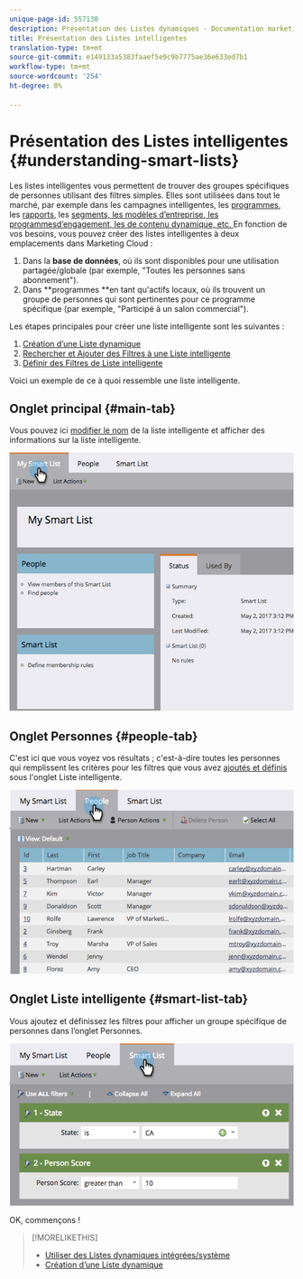 ```yaml
---
unique-page-id: 557130
description: Présentation des Listes dynamiques - Documentation marketing - Documentation du produit
title: Présentation des Listes intelligentes
translation-type: tm+mt
source-git-commit: e149133a5383faaef5e9c9b7775ae36e633ed7b1
workflow-type: tm+mt
source-wordcount: '254'
ht-degree: 0%

---
```



# Présentation des Listes intelligentes {#understanding-smart-lists}

Les listes intelligentes vous permettent de trouver des groupes spécifiques de personnes utilisant des filtres simples. Elles sont utilisées dans tout le marché, par exemple dans les campagnes [](http://docs.marketo.com/display/docs/smart+campaigns)intelligentes, les [programmes](http://docs.marketo.com/display/docs/programs), les [rapports](http://docs.marketo.com/display/docs/basic+reporting), les [segments, les modèles d’entreprise, les programmesd’engagement, les  de contenu dynamique, etc. ](http://docs.marketo.com/display/docs/segmentation+and+snippets)[](http://docs.marketo.com/display/docs/revenue+cycle+models)[](http://docs.marketo.com/display/docs/drip+nurturing)[](http://docs.marketo.com/display/docs/segmentation+and+snippets) En fonction de vos besoins, vous pouvez créer des listes intelligentes à deux emplacements dans Marketing Cloud :

1. Dans la **base de données**, où ils sont disponibles pour une utilisation partagée/globale (par exemple, &quot;Toutes les personnes sans abonnement&quot;).
1. Dans **programmes **en tant qu&#39;actifs locaux, où ils trouvent un groupe de personnes qui sont pertinentes pour ce programme spécifique (par exemple, &quot;Participé à un salon commercial&quot;).

Les étapes principales pour créer une liste intelligente sont les suivantes :

1. [Création d’une Liste dynamique](creating-a-smart-list/create-a-smart-list.md)
1. [Rechercher et Ajouter des Filtres à une Liste intelligente](creating-a-smart-list/find-and-add-filters-to-a-smart-list.md)
1. [Définir des Filtres de Liste intelligente](creating-a-smart-list/define-smart-list-filters.md)

Voici un exemple de ce à quoi ressemble une liste intelligente.

## Onglet principal {#main-tab}

Vous pouvez ici [modifier le nom](../../../product-docs/core-marketo-concepts/miscellaneous/rename-a-marketo-asset.md) de la liste intelligente et afficher des informations sur la liste intelligente.

![](assets/smartlist.png)

## Onglet Personnes {#people-tab}

C&#39;est ici que vous voyez vos résultats ; c&#39;est-à-dire toutes les personnes qui remplissent les critères pour les filtres que vous avez [ajoutés et définis](creating-a-smart-list/find-and-add-filters-to-a-smart-list.md) sous l&#39;onglet Liste intelligente.

![](assets/smartlist-people.png)

## Onglet Liste intelligente {#smart-list-tab}

Vous ajoutez et définissez les filtres pour afficher un groupe spécifique de personnes dans l’onglet Personnes.

![](assets/smartlist-filters.png)

OK, commençons !

>[!MORELIKETHIS]
>
>* [Utiliser des Listes dynamiques intégrées/système](using-smart-lists/use-built-in-system-smart-lists.md)
>* [Création d’une Liste dynamique](creating-a-smart-list/create-a-smart-list.md)

>



